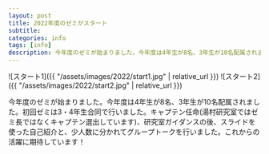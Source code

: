 ```yaml
---
layout: post
title: 2022年度のゼミがスタート
subtitle: 
categories: info
tags: [info]
description: 今年度のゼミが始まりました。今年度は4年生が8名、3年生が10名配属されました。初回ゼミは3・4年生合同で行いました。キャプテン任命(湯村研究室ではゼミ長ではなくキャプテン選出しています)、研究室ガイダンスの後、スライドを使った自己紹介と、少人数に分かれてグループトークを行いました。これからの活躍に期待しています！
---
```

![スタート1]({{ "/assets/images/2022/start1.jpg" | relative_url }})
![スタート2]({{ "/assets/images/2022/start2.jpg" | relative_url }})

今年度のゼミが始まりました。今年度は4年生が8名、3年生が10名配属されました。初回ゼミは3・4年生合同で行いました。キャプテン任命(湯村研究室ではゼミ長ではなくキャプテン選出しています)、研究室ガイダンスの後、スライドを使った自己紹介と、少人数に分かれてグループトークを行いました。これからの活躍に期待しています！